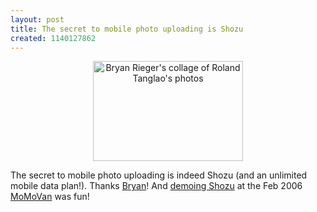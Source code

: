 ```yaml
---
layout: post
title: The secret to mobile photo uploading is Shozu
created: 1140127862
---
```

<div align="center"><a href="http://flickr.com/photos/bryanrieger/100558470/"><img width="240" height="160" border="0" title="Bryan Rieger's collage of Roland Tanglao's photos" src="http://static.flickr.com/39/100558470_0eb2532352_o_d.jpg" /></a></div> <p>The secret to mobile photo uploading is indeed Shozu (and an unlimited mobile data plan!). Thanks <a href="http://bryanrieger.com/2006/02/15/sharing-shozu/#respond">Bryan</a>! And <a href="/rt/archives/2006/02/13/mobile-monday-vancouver-feb-2006-eqo-demo-was-great">demoing Shozu</a> at the Feb 2006 <a href="http://momovan.org/">MoMoVan</a> was fun! </p>
